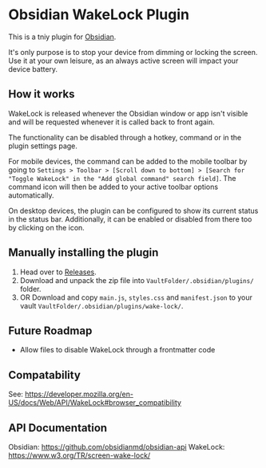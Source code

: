# Obsidian WakeLock Plugin

This is a tniy plugin for [Obsidian](https://obsidian.md).

It's only purpose is to stop your device from dimming or locking the screen. Use it at your own leisure, as an always active screen will impact your device battery.

## How it works

WakeLock is released whenever the Obsidian window or app isn't visible and will be requested whenever it is called back to front again.

The functionality can be disabled through a hotkey, command or in the plugin settings page.

For mobile devices, the command can be added to the mobile toolbar by going to `Settings > Toolbar > [Scroll down to bottom] > [Search for "Toggle WakeLock" in the "Add global command" search field]`. The command icon will then be added to your active toolbar options automatically.

On desktop devices, the plugin can be configured to show its current status in the status bar. Additionally, it can be enabled or disabled from there too by clicking on the icon.

## Manually installing the plugin

1. Head over to [Releases](https://github.com/blotspot/obsidian-wake-lock/releases/latest).
1. Download and unpack the zip file into `VaultFolder/.obsidian/plugins/` folder.
1. OR Download and copy `main.js`, `styles.css` and `manifest.json` to your vault `VaultFolder/.obsidian/plugins/wake-lock/`.

## Future Roadmap

-   Allow files to disable WakeLock through a frontmatter code

## Compatability

See: https://developer.mozilla.org/en-US/docs/Web/API/WakeLock#browser_compatibility

## API Documentation

Obsidian: https://github.com/obsidianmd/obsidian-api
WakeLock: https://www.w3.org/TR/screen-wake-lock/
